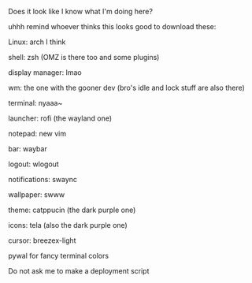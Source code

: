 Does it look like I know what I'm doing here?

uhhh remind whoever thinks this looks good to download these:

  Linux: arch I think

  shell: zsh (OMZ is there too and some plugins)

  display manager: lmao
  
  wm: the one with the gooner dev (bro's idle and lock stuff are also there)

  terminal: nyaaa~

  launcher: rofi (the wayland one)

  notepad: new vim

  bar: waybar

  logout: wlogout

  notifications: swaync

  wallpaper: swww

  theme: catppucin (the dark purple one)

  icons: tela (also the dark purple one)

  cursor: breezex-light

  pywal for fancy terminal colors

Do not ask me to make a deployment script
